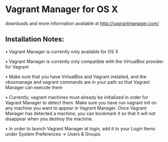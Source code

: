 # Vagrant Manager for OS X

downloads and more information available at http://vagrantmanager.com/

## Installation Notes:
• Vagrant Manager is currently only available for OS X

• Vagrant Manager is currently only compatible with the VirtualBox provider for Vagrant

• Make sure that you have VirtualBox and Vagrant installed, and the vboxmanage and vagrant commands are in your path so that Vagrant Manager can execute them

• Currently, vagrant machines must already be initialized in order for Vagrant Manager to detect them. Make sure you have run vagrant init on any machine you want to appear in Vagrant Manager. Once Vagrant Manager has detected a machine, you can bookmark it so that it will not disappear when you destroy the machine.

• In order to launch Vagrant Manager at login, add it to your Login Items under System Preferences -> Users & Groups
